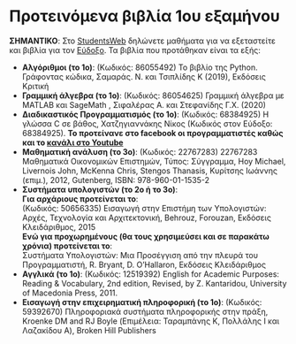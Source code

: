 # Προτεινόμενα βιβλία 1ου εξαμήνου

**ΣΗΜΑΝΤΙΚΟ**: Στο [StudentsWeb](https://services.uom.gr/unistudent/) δηλώνετε μαθήματα για να εξεταστείτε και βιβλία για τον [Εύδοξο](https://eudoxus.gr/). Τα βιβλία που προτάθηκαν είναι τα εξής:

* **Αλγόριθμοι (το 1ο)**: (Κωδικός: 86055492) Το βιβλίο της Python. Γράφοντας κώδικα, Σαμαράς. Ν. και Τσιπλίδης Κ (2019), Εκδόσεις Κριτική   
* **Γραμμική άλγεβρα (το 1ο)**: (Κωδικός: 86054625) Γραμμική άλγεβρα με MATLAB και SageMath , Σιφαλέρας Α. και Στεφανίδης Γ.Χ. (2020)  
* **Διαδικαστικός Προγραμματισμός (το 1ο)**: (Κωδικός: 68384925) Η γλώσσα C σε βάθος, Χατζηγιαννάκης Νίκος (Κωδικός στον Εύδοξο: 68384925).  **Το προτείνανε στο facebook οι προγραμματιστές καθώς και το [κανάλι στο Youtube](https://www.youtube.com/c/%CE%94%CE%B7%CE%BC%CE%AE%CF%84%CF%81%CE%B7%CF%82%CE%A8%CE%BF%CF%8D%CE%BD%CE%B7%CF%82)** 
* **Μαθηματική ανάλυση (το 3ο)**: (Κωδικός: 22767283) 22767283 Μαθηματικά Οικονομικών Επιστημών, Τύπος: Σύγγραμμα, Hoy Michael, Livernois John, McKenna Chris, Stengos Thanasis, Κυρίτσης Ιωάννης (επιμ.), 2012, Gutenberg, ISBN: 978-960-01-1535-2  
* **Συστήματα υπολογιστών (το 2ο ή το 3ο)**:  
**Για αρχάριους προτείνεται το**:  
(Κωδικός: 50656335) Εισαγωγή στην Επιστήμη των Υπολογιστών: Αρχές, Τεχνολογία και Αρχιτεκτονική, Behrouz, Forouzan, Εκδόσεις Κλειδάριθμος, 2015  
**Ενώ για προχωρημένους (θα τους χρησιμεύσει και σε παρακάτω χρόνια) προτείνεται το**:  
Συστήματα Υπολογιστών: Μια Προσέγγιση από την πλευρά του Προγραμματιστή, R. Bryant, D. O’Hallaron, Εκδόσεις Κλειδάριθμος  
* **Αγγλικά (το 1ο)**: (Κωδικός: 12519392) English for Academic Purposes: Reading & Vocabulary, 2nd edition, Revised, by Z. Kantaridou, University of Macedonia Press, 2011.  
* **Εισαγωγή στην επιχειρηματική πληροφορική (το 1ο)**: (Κωδικός: 59392670) Πληροφοριακά συστήματα πληροφορικής στην πράξη, Kroenke DM and RJ Boyle (Επιμέλεια: Ταραμπάνης Κ, Πολλάλης Ι και Λαζακίδου Α), Broken Hill Publishers
